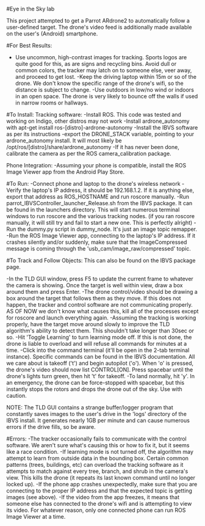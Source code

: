 #Eye in the Sky lab

This project attempted to get a Parrot ARdrone2 to automatically follow a user-defined target.  The drone's video feed is additionally made available on the user's (Android) smartphone.

#For Best Results:
- Use uncommon, high-contrast images for tracking.  Sports logos are quite good for this, as are signs and recycling bins.  Avoid dull or common colors, the tracker may latch on to someone else, veer away, and proceed to get lost.
-Keep the driving laptop within 15m or so of the drone.  We don't know the specific range of the drone's wifi, so the distance is subject to change.
-Use outdoors in low/no wind or indoors in an open space.  The drone is very likely to bounce off the walls if used in narrow rooms or hallways.

#To Install:
Tracking software:
-Install ROS.  This code was tested and working on Indigo, other distros may not work
-Install ardrone_autonomy with apt-get install ros-[distro]-ardrone-autonomy
-Install the IBVS software as per its instructions
-export the DRONE\_STACK variable, pointing to your ardrone\_autonomy install.  It will most likely be /opt/ros/[distro]/share/ardrone_autonomy
-If it has never been done, calibrate the camera as per the ROS camera\_calibration package.

Phone Integration:
-Assuming your phone is compatible, install the ROS Image Viewer app from the Android Play Store.

#To Run:
-Connect phone and laptop to the drone's wireless network
-Verify the laptop's IP address, it should be 192.168.1.2.  If it is anything else, export that address as ROS_HOSTNAME and run roscore manually.
-Run parrot\_IBVSController\_launcher\_Release.sh from the IBVS package.  It can be found in the launchers directory.  This will start numerous terminal windows to run roscore and the various tracking nodes.  (if you ran roscore manually, it will still try and fail to start a new one.  This is perfectly alright)
-Run the dummy.py script in dummy_node.  It's just an image topic remapper.
-Run the ROS Image Viewer app, connecting to the laptop's IP address.  If it crashes silently and/or suddenly, make sure that the ImageCompressed message is coming through the 'usb\_cam/image\_raw/compressed' topic.

#To Track and Follow Objects:
This can also be found on the IBVS package page.

-In the TLD GUI window, press F5 to update the current frame to whatever the camera is showing.  Once the target is well within view, draw a box around them and press Enter.
-The drone control/video should be drawing a box around the target that follows them as they move.  If this does not happen, the tracker and control software are not communicating properly.  AS OF NOW we don't know what causes this, kill all of the processes except for roscore and launch everything again.
-Assuming the tracking is working properly, have the target move around slowly to improve the TLD algorithm's ability to detect them.  This shouldn't take longer than 30sec or so.
-Hit 'Toggle Learning' to turn learning mode off.  If this is not done, the drone is liable to overload and will refuse all commands for minutes at a time.
-Click into the command terminal (it'll be open in the 2-tab terminal instance).  Specific commands can be found in the IBVS documentation.  All we care about is takeoff ('t') and begin autopilot ('o').  When 'o' is pressed, the drone's video should now list CONTROL[ON].  Press spacebar until the drone's lights turn green, then hit 't' for takeoff.
-To land normally, hit 'y'.  In an emergency, the drone can be force-stopped with spacebar, but this instantly stops the rotors and drops the drone out of the sky.  Use with caution.


NOTE:  The TLD GUI contains a strange buffer/logger program that constantly saves images to the user's drive in the 'logs' directory of the IBVS install.  It generates nearly 1GB per minute and can cause numerous errors if the drive fills, so be aware.

#Errors:
-The tracker occasionally fails to communicate with the control software.  We aren't sure what's causing this or how to fix it, but it seems like a race condition.
-If learning mode is not turned off, the algorithm may attempt to learn from outside data in the bounding box.  Certain common patterns (trees, buildings, etc) can overload the tracking software as it attempts to match against every tree, branch, and shrub in the camera's view.  This kills the drone (it repeats its last known command until no longer locked up).
-If the phone app crashes unexpectedly, make sure that you are connecting to the proper IP address and that the expected topic is getting images (see above).
-If the video from the app freezes, it means that someone else has connected to the drone's wifi and is attempting to view its video.  For whatever reason, only one connected phone can run ROS Image Viewer at a time.



